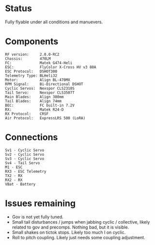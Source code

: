 # Status
Fully flyable under all conditions and manuevers.

# Components
```
RF version:     2.0.0-RC2
Chassis:        470LM
FC:             Matek G474-Heli
ESC:            FlyColor X-Cross HV v3 80A
ESC Protocol:   DSHOT300
Telemetry Type: BLHeli32
Motor:          Align BL-470MX
RPM Signal:     Bi-Directional DSHOT
Cyclic Servos:  Nexspor CLS2310S
Tail Servo:     Nexspor CLS3507T
Main Blades:    Align 380mm
Tail Blades:    Align 74mm
BEC:            FC built-in 7.2V
RX:             Matek R24-D
RX Protocol:    CRSF
Air Protocol:   ExpressLRS 500 (LoRA)
```

# Connections
```
Sv1 - Cyclic Servo
Sv2 - Cyclic Servo
Sv3 - Cyclic Servo
Sv4 - Tail Servo
M1 - ESC
RX3 - ESC Telemetry
TX2 - RX
RX2 - RX
VBat - Battery
```

# Issues remaining
- Gov is not yet fully tuned.
- Small tail disturbances / jumps when jabbing cyclic / collective, likely related to gov and precomps. Nothing bad, but it is visible.
- Small shakes on tictok stops. Likely too much I on cyclic.
- Roll to pitch coupling. Likely just needs some coupling adjustment.
